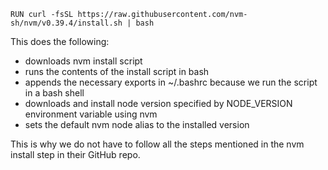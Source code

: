 ```
RUN curl -fsSL https://raw.githubusercontent.com/nvm-sh/nvm/v0.39.4/install.sh | bash
```

This does the following:
- downloads nvm install script
- runs the contents of the install script in bash
- appends the necessary exports in ~/.bashrc because we run the script in a bash shell
- downloads and install node version specified by NODE_VERSION environment variable using nvm
- sets the default nvm node alias to the installed version

This is why we do not have to follow all the steps mentioned in the nvm install step in their GitHub repo.
